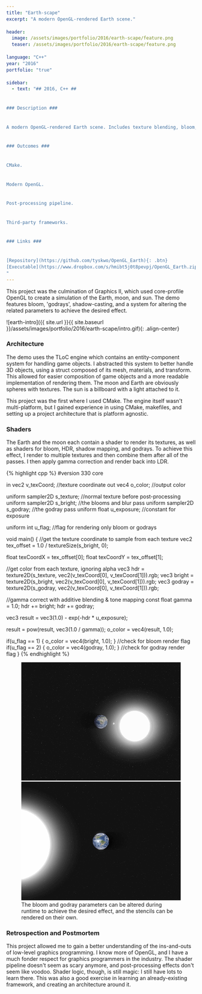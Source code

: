 ```yaml
---
title: "Earth-scape"
excerpt: "A modern OpenGL-rendered Earth scene."

header:
  image: /assets/images/portfolio/2016/earth-scape/feature.png
  teaser: /assets/images/portfolio/2016/earth-scape/feature.png

language: "C++"
year: "2016"
portfolio: "true"

sidebar:
  - text: "## 2016, C++ ##


### Description ###


A modern OpenGL-rendered Earth scene. Includes texture blending, bloom, godrays, and shadows.


### Outcomes ###


CMake.


Modern OpenGL.


Post-processing pipeline.


Third-party frameworks.


### Links ###


[Repository](https://github.com/tyskwo/OpenGL_Earth){: .btn}
[Executable](https://www.dropbox.com/s/hmibt5j0t8pevpj/OpenGL_Earth.zip?dl=0){: .btn}
"
---
```


This project was the culmination of Graphics II, which used core-profile OpenGL to create a simulation of the Earth, moon, and sun. The demo features bloom, 'godrays', shadow-casting, and a system for altering the related parameters to achieve the desired effect.

![earth-intro]({{ site.url }}{{ site.baseurl }}/assets/images/portfolio/2016/earth-scape/intro.gif){: .align-center}


### Architecture

The demo uses the TLoC engine which contains an entity-component system for handling game objects. I abstracted this system to better handle 3D objects, using a struct composed of its mesh, materials, and transform. This allowed for easier composition of game objects and a more readable implementation of rendering them. The moon and Earth are obviously spheres with textures. The sun is a billboard with a light attached to it.

This project was the first where I used CMake. The engine itself wasn't multi-platform, but I gained experience in using CMake, makefiles, and setting up a project architecture that is platform agnostic.

### Shaders

The Earth and the moon each contain a shader to render its textures, as well as shaders for bloom, HDR, shadow mapping, and godrays. To achieve this effect, I render to multiple textures and then combine them after all of the passes. I then apply gamma correction and render back into LDR.

{% highlight cpp %}
#version 330 core

in  vec2 v_texCoord;          //texture coordinate
out vec4 o_color;             //output color

uniform sampler2D s_texture;  //normal texture before post-processing
uniform sampler2D s_bright;   //the blooms and blur pass
uniform sampler2D s_godray;   //the godray pass
uniform float     u_exposure; //constant for exposure

uniform int       u_flag;     //flag for rendering only bloom or godrays

void main()
{
  //get the texture coordinate to sample from each texture
  vec2 tex_offset = 1.0 / textureSize(s_bright, 0);

  float texCoordX = tex_offset[0];
  float texCoordY = tex_offset[1];

  //get color from each texture, ignoring alpha
  vec3 hdr    = texture2D(s_texture, vec2(v_texCoord[0], v_texCoord[1])).rgb;
  vec3 bright = texture2D(s_bright,  vec2(v_texCoord[0], v_texCoord[1])).rgb;
  vec3 godray = texture2D(s_godray,  vec2(v_texCoord[0], v_texCoord[1])).rgb;

  //gamma correct with additive blending & tone mapping
  const float gamma = 1.0;
  hdr += bright;
  hdr += godray;

  vec3 result = vec3(1.0) - exp(-hdr * u_exposure);

  result = pow(result, vec3(1.0 / gamma));
  o_color = vec4(result, 1.0);


  if(u_flag == 1) { o_color = vec4(bright, 1.0); } //check for bloom render flag
  if(u_flag == 2) { o_color = vec4(godray, 1.0); } //check for godray render flag
}
{% endhighlight %}

<figure class="half">
    <img src="/assets/images/portfolio/2016/earth-scape/bloom.gif">
    <img src="/assets/images/portfolio/2016/earth-scape/depth.gif">
    <figcaption>The bloom and godray parameters can be altered during runtime to achieve the desired effect, and the stencils can be rendered on their own.</figcaption>
</figure>


### Retrospection and Postmortem

This project allowed me to gain a better understanding of the ins-and-outs of low-level graphics programming. I know more of OpenGL, and I have a much fonder respect for graphics programmers in the industry. The shader pipeline doesn't seem as scary anymore, and post-processing effects don't seem like voodoo. Shader logic, though, is still magic: I still have lots to learn there. This was also a good exercise in learning an already-existing framework, and creating an architecture around it.
